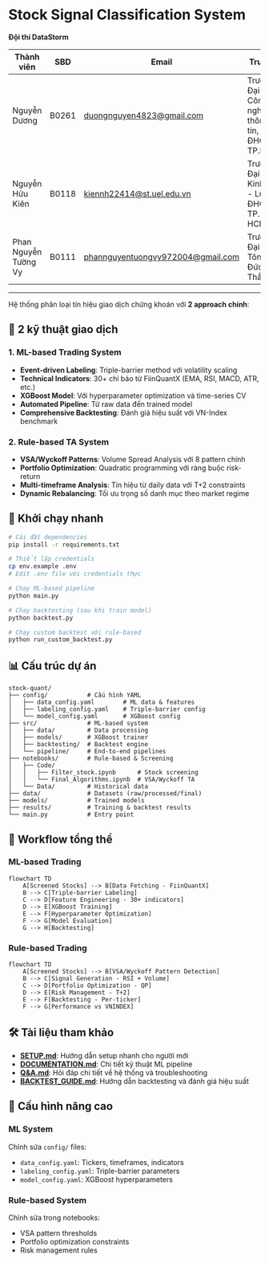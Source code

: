 # Stock Signal Classification System

**Đội thi DataStorm**

| Thành viên | SBD | Email | Trường |
|------------|-------|-------|---------|
| Nguyễn Dương | B0261 | duongnguyen4823@gmail.com | Trường Đại học Công nghệ thông tin, ĐHQG TP.HCM |
| Nguyễn Hữu Kiên | B0118 | kiennh22414@st.uel.edu.vn | Trường Đại học Kinh tế - Luật, ĐHQG TP. HCM |
| Phan Nguyễn Tường Vy | B0111 | phannguyentuongvy972004@gmail.com | Trường Đại học Tôn Đức Thắng |


---

Hệ thống phân loại tín hiệu giao dịch chứng khoán với **2 approach chính**:

## 🎯 2 kỹ thuật giao dịch

### 1. **ML-based Trading System** 
- **Event-driven Labeling**: Triple-barrier method với volatility scaling
- **Technical Indicators**: 30+ chỉ báo từ FiinQuantX (EMA, RSI, MACD, ATR, etc.)
- **XGBoost Model**: Với hyperparameter optimization và time-series CV
- **Automated Pipeline**: Từ raw data đến trained model
- **Comprehensive Backtesting**: Đánh giá hiệu suất với VN-Index benchmark

### 2. **Rule-based TA System** 
- **VSA/Wyckoff Patterns**: Volume Spread Analysis với 8 pattern chính
- **Portfolio Optimization**: Quadratic programming với ràng buộc risk-return
- **Multi-timeframe Analysis**: Tín hiệu từ daily data với T+2 constraints
- **Dynamic Rebalancing**: Tối ưu trọng số danh mục theo market regime

## 🚀 Khởi chạy nhanh

```bash
# Cài đặt dependencies
pip install -r requirements.txt

# Thiết lập credentials
cp env.example .env
# Edit .env file với credentials thực

# Chạy ML-based pipeline
python main.py

# Chạy backtesting (sau khi train model)
python backtest.py

# Chạy custom backtest với rule-based
python run_custom_backtest.py
```

## 📊 Cấu trúc dự án

```
stock-quant/
├── config/           # Cấu hình YAML
│   ├── data_config.yaml        # ML data & features
│   ├── labeling_config.yaml    # Triple-barrier config
│   └── model_config.yaml       # XGBoost config
├── src/              # ML-based system
│   ├── data/         # Data processing
│   ├── models/       # XGBoost trainer
│   ├── backtesting/  # Backtest engine
│   └── pipeline/     # End-to-end pipelines
├── notebooks/        # Rule-based & Screening
│   ├── Code/
│   │   ├── Filter_stock.ipynb      # Stock screening
│   │   └── Final_Algorithms.ipynb  # VSA/Wyckoff TA
│   └── Data/         # Historical data
├── data/             # Datasets (raw/processed/final)
├── models/           # Trained models 
├── results/          # Training & backtest results
└── main.py           # Entry point
```

## 🔄 Workflow tổng thể
### ML-based Trading
```mermaid
flowchart TD
    A[Screened Stocks] --> B[Data Fetching - FiinQuantX]
    B --> C[Triple-barrier Labeling]
    C --> D[Feature Engineering - 30+ indicators]
    D --> E[XGBoost Training]
    E --> F[Hyperparameter Optimization]
    F --> G[Model Evaluation]
    G --> H[Backtesting]
```

### Rule-based Trading
```mermaid
flowchart TD
    A[Screened Stocks] --> B[VSA/Wyckoff Pattern Detection]
    B --> C[Signal Generation - RSI + Volume]
    C --> D[Portfolio Optimization - QP]
    D --> E[Risk Management - T+2]
    E --> F[Backtesting - Per-ticker]
    F --> G[Performance vs VNINDEX]
```

## 🛠️ Tài liệu tham khảo

- **[SETUP.md](SETUP.md)**: Hướng dẫn setup nhanh cho người mới
- **[DOCUMENTATION.md](DOCUMENTATION.md)**: Chi tiết kỹ thuật ML pipeline
- **[Q&A.md](Q&A.md)**: Hỏi đáp chi tiết về hệ thống và troubleshooting
- **[BACKTEST_GUIDE.md](BACKTEST_GUIDE.md)**: Hướng dẫn backtesting và đánh giá hiệu suất

## 🔧 Cấu hình nâng cao

### ML System
Chỉnh sửa `config/` files:
- `data_config.yaml`: Tickers, timeframes, indicators
- `labeling_config.yaml`: Triple-barrier parameters
- `model_config.yaml`: XGBoost hyperparameters

### Rule-based System
Chỉnh sửa trong notebooks:
- VSA pattern thresholds
- Portfolio optimization constraints
- Risk management rules

